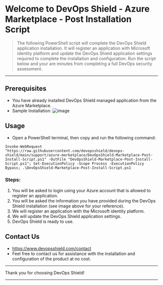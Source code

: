 # Welcome to DevOps Shield - Azure Marketplace - Post Installation Script
> The following PowerShell script will complete the DevOps Shield application installation. It will register an application with Microsoft identity platform and update the DevOps Shield application settings required to complete the installation and configuration. Run the script below and your are minutes from completing a full DevOps security assessment.  

----
## Prerequisites

- You have already installed DevOps Shield managed application from the Azure Marketplace.
- Sample Installation:
![image](https://user-images.githubusercontent.com/112144174/230929336-1e49f495-5e17-47fa-8313-9eba0717ec5d.png)

## Usage

- Open a PowerShell terminal, then copy and run the following command:
```
Invoke-WebRequest "https://raw.githubusercontent.com/devopsshield/devops-shield/main/support/azure-marketplace/DevOpsShield-Marketplace-Post-Install-Script.ps1" -OutFile "DevOpsShield-Marketplace-Post-Install-Script.ps1"; Set-ExecutionPolicy -Scope Process -ExecutionPolicy Bypass; .\DevOpsShield-Marketplace-Post-Install-Script.ps1
```

### Steps:
1. You will be asked to login using your Azure account that is allowed to register an application.
2. You will be asked the information you have provided during the DevOps Shield installation (see image above for your reference).
3. We will register an application with the Microsoft identity platform.
4. We will update the DevOps Shield application settings.
5. DevOps Shield is ready to use.

## Contact Us
- https://www.devopsshield.com/contact
- Feel free to contact us for assistance with the installation and configuration of the product at no cost.

----
Thank you for choosing DevOps Shield!

----